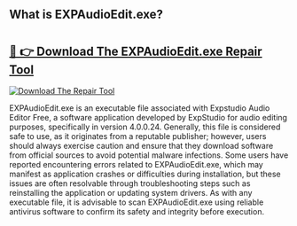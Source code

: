 ## What is EXPAudioEdit.exe? 

# <h2><a href="https://exedetect.com/download.php?EXPAudioEdit.exe">🔗 👉 Download The EXPAudioEdit.exe Repair Tool</a></h2>

[![Download The Repair Tool](https://exedetect.com/download-button.jpg)](https://exedetect.com/download.php?EXPAudioEdit.exe)

EXPAudioEdit.exe is an executable file associated with Expstudio Audio Editor Free, a software application developed by ExpStudio for audio editing purposes, specifically in version 4.0.0.24. Generally, this file is considered safe to use, as it originates from a reputable publisher; however, users should always exercise caution and ensure that they download software from official sources to avoid potential malware infections. Some users have reported encountering errors related to EXPAudioEdit.exe, which may manifest as application crashes or difficulties during installation, but these issues are often resolvable through troubleshooting steps such as reinstalling the application or updating system drivers. As with any executable file, it is advisable to scan EXPAudioEdit.exe using reliable antivirus software to confirm its safety and integrity before execution.